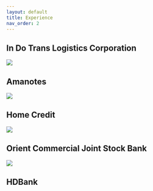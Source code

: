 ```yaml
---
layout: default
title: Experience
nav_order: 2
---
```


## In Do Trans Logistics Corporation

![](https://static.ybox.vn/2019/4/1/1554052653407-1552929010463-1552740598225-13.jpg)

## Amanotes

![](https://www.careers.amanotes.com/assets/social-preview.jpg)

## Home Credit

![](https://upload.wikimedia.org/wikipedia/commons/a/a8/Logo_Home_Credit.png)

## Orient Commercial Joint Stock Bank

![](https://cdn.haitrieu.com/wp-content/uploads/2022/02/Logo-OCB-Na.png)

## HDBank

[](https://inkythuatso.com/uploads/images/2021/12/logo-hdbank-inkythuatso-06-18-08-16.jpg)